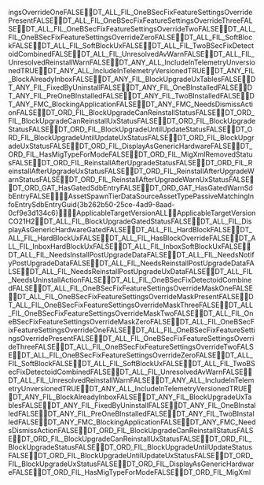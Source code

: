 ingsOverrideOne FALSE    DT_ALL_FIL_OneBSecFixFeatureSettingsOverridePresent FALSE    DT_ALL_FIL_OneBSecFixFeatureSettingsOverrideThree FALSE    DT_ALL_FIL_OneBSecFixFeatureSettingsOverrideTwo FALSE    DT_ALL_FIL_OneBSecFixFeatureSettingsOverrideZero FALSE    DT_ALL_FIL_SoftBlock FALSE    DT_ALL_FIL_SoftBlockUx FALSE    DT_ALL_FIL_TwoBSecFixDetectoidCombined FALSE    DT_ALL_FIL_UnresolvedAvWarn FALSE    DT_ALL_FIL_UnresolvedReinstallWarn FALSE    DT_ANY_ALL_IncludeInTelemetryUnversioned TRUE    DT_ANY_ALL_IncludeInTelemetryVersioned TRUE    DT_ANY_FIL_BlockAlreadyInbox FALSE    DT_ANY_FIL_BlockUpgradeUxTables FALSE    DT_ANY_FIL_FixedByUninstall FALSE    DT_ANY_FIL_OneBInstalled FALSE    DT_ANY_FIL_PreOneBInstalled FALSE    DT_ANY_FIL_TwoBInstalled FALSE    DT_ANY_FMC_BlockingApplication FALSE    DT_ANY_FMC_NeedsDismissAction FALSE    DT_ORD_FIL_BlockUpgradeCanReinstallStatus FALSE    DT_ORD_FIL_BlockUpgradeCanReinstallUxStatus FALSE    DT_ORD_FIL_BlockUpgradeStatus FALSE    DT_ORD_FIL_BlockUpgradeUntilUpdateStatus FALSE    DT_ORD_FIL_BlockUpgradeUntilUpdateUxStatus FALSE    DT_ORD_FIL_BlockUpgradeUxStatus FALSE    DT_ORD_FIL_DisplayAsGenericHardware FALSE    DT_ORD_FIL_HasMigTypeForMode FALSE    DT_ORD_FIL_MigXmlRemovedStatus FALSE    DT_ORD_FIL_ReinstallAfterUpgradeStatus FALSE    DT_ORD_FIL_ReinstallAfterUpgradeUxStatus FALSE    DT_ORD_FIL_ReinstallAfterUpgradeWarnStatus FALSE    DT_ORD_FIL_ReinstallAfterUpgradeWarnUxStatus FALSE    DT_ORD_GAT_HasGatedSdbEntry FALSE    DT_ORD_GAT_HasGatedWarnSdbEntry FALSE    AssetSpawnTier DataSource  AssetType PassiveMatchingInfoEntry  SdbEntryGuid {3b262b50-25ce-4ad9-8aad-0cf9e3d134c6}    ApplicableTargetVersion ALL    ApplicableTargetVersion CO21H2    DT_ALL_FIL_BlockUpgradeGatedStatus FALSE    DT_ALL_FIL_DisplayAsGenericHardwareGated FALSE    DT_ALL_FIL_HardBlock FALSE    DT_ALL_FIL_HardBlockUx FALSE    DT_ALL_FIL_HasBlockOverride FALSE    DT_ALL_FIL_InboxHardBlockUx FALSE    DT_ALL_FIL_InboxSoftBlockUx FALSE    DT_ALL_FIL_NeedsInstallPostUpgradeData FALSE    DT_ALL_FIL_NeedsNotifyPostUpgradeData FALSE    DT_ALL_FIL_NeedsReinstallPostUpgradeData FALSE    DT_ALL_FIL_NeedsReinstallPostUpgradeUxData FALSE    DT_ALL_FIL_NeedsUninstallAction FALSE    DT_ALL_FIL_OneBSecFixDetectoidCombined FALSE    DT_ALL_FIL_OneBSecFixFeatureSettingsOverrideMaskOne FALSE    DT_ALL_FIL_OneBSecFixFeatureSettingsOverrideMaskPresent FALSE    DT_ALL_FIL_OneBSecFixFeatureSettingsOverrideMaskThree FALSE    DT_ALL_FIL_OneBSecFixFeatureSettingsOverrideMaskTwo FALSE    DT_ALL_FIL_OneBSecFixFeatureSettingsOverrideMaskZero FALSE    DT_ALL_FIL_OneBSecFixFeatureSettingsOverrideOne FALSE    DT_ALL_FIL_OneBSecFixFeatureSettingsOverridePresent FALSE    DT_ALL_FIL_OneBSecFixFeatureSettingsOverrideThree FALSE    DT_ALL_FIL_OneBSecFixFeatureSettingsOverrideTwo FALSE    DT_ALL_FIL_OneBSecFixFeatureSettingsOverrideZero FALSE    DT_ALL_FIL_SoftBlock FALSE    DT_ALL_FIL_SoftBlockUx FALSE    DT_ALL_FIL_TwoBSecFixDetectoidCombined FALSE    DT_ALL_FIL_UnresolvedAvWarn FALSE    DT_ALL_FIL_UnresolvedReinstallWarn FALSE    DT_ANY_ALL_IncludeInTelemetryUnversioned TRUE    DT_ANY_ALL_IncludeInTelemetryVersioned TRUE    DT_ANY_FIL_BlockAlreadyInbox FALSE    DT_ANY_FIL_BlockUpgradeUxTables FALSE    DT_ANY_FIL_FixedByUninstall FALSE    DT_ANY_FIL_OneBInstalled FALSE    DT_ANY_FIL_PreOneBInstalled FALSE    DT_ANY_FIL_TwoBInstalled FALSE    DT_ANY_FMC_BlockingApplication FALSE    DT_ANY_FMC_NeedsDismissAction FALSE    DT_ORD_FIL_BlockUpgradeCanReinstallStatus FALSE    DT_ORD_FIL_BlockUpgradeCanReinstallUxStatus FALSE    DT_ORD_FIL_BlockUpgradeStatus FALSE    DT_ORD_FIL_BlockUpgradeUntilUpdateStatus FALSE    DT_ORD_FIL_BlockUpgradeUntilUpdateUxStatus FALSE    DT_ORD_FIL_BlockUpgradeUxStatus FALSE    DT_ORD_FIL_DisplayAsGenericHardware FALSE    DT_ORD_FIL_HasMigTypeForMode FALSE    DT_ORD_FIL_MigXml